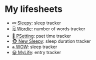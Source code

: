 # My lifesheets

- [💤 Sleepy](sleepy): sleep tracker
- [🗒️ Wordie](wordie): number of words tracker
- [🤯️ PSetting](psetting): pset time tracker
- [🐵 New Sleepy](new-sleepy): sleep duration tracker
- [𛱠 WOW](wow): sleep tracker
- [😀 MyLife](mylife): entry tracker